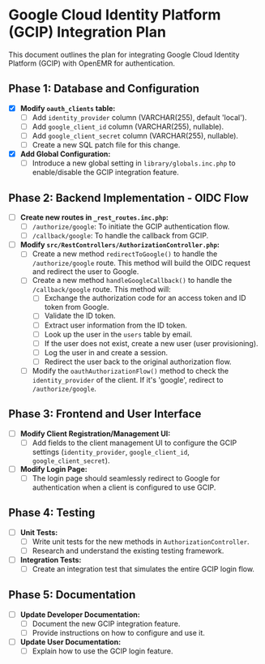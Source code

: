 # Google Cloud Identity Platform (GCIP) Integration Plan

This document outlines the plan for integrating Google Cloud Identity Platform (GCIP) with OpenEMR for authentication.

## Phase 1: Database and Configuration

- [x] **Modify `oauth_clients` table:**
  - [ ] Add `identity_provider` column (VARCHAR(255), default 'local').
  - [ ] Add `google_client_id` column (VARCHAR(255), nullable).
  - [ ] Add `google_client_secret` column (VARCHAR(255), nullable).
  - [ ] Create a new SQL patch file for this change.
- [x] **Add Global Configuration:**
  - [ ] Introduce a new global setting in `library/globals.inc.php` to enable/disable the GCIP integration feature.

## Phase 2: Backend Implementation - OIDC Flow

- [ ] **Create new routes in `_rest_routes.inc.php`:**
  - [ ] `/authorize/google`: To initiate the GCIP authentication flow.
  - [ ] `/callback/google`: To handle the callback from GCIP.
- [ ] **Modify `src/RestControllers/AuthorizationController.php`:**
  - [ ] Create a new method `redirectToGoogle()` to handle the `/authorize/google` route. This method will build the OIDC request and redirect the user to Google.
  - [ ] Create a new method `handleGoogleCallback()` to handle the `/callback/google` route. This method will:
    - [ ] Exchange the authorization code for an access token and ID token from Google.
    - [ ] Validate the ID token.
    - [ ] Extract user information from the ID token.
    - [ ] Look up the user in the `users` table by email.
    - [ ] If the user does not exist, create a new user (user provisioning).
    - [ ] Log the user in and create a session.
    - [ ] Redirect the user back to the original authorization flow.
  - [ ] Modify the `oauthAuthorizationFlow()` method to check the `identity_provider` of the client. If it's 'google', redirect to `/authorize/google`.

## Phase 3: Frontend and User Interface

- [ ] **Modify Client Registration/Management UI:**
  - [ ] Add fields to the client management UI to configure the GCIP settings (`identity_provider`, `google_client_id`, `google_client_secret`).
- [ ] **Modify Login Page:**
  - [ ] The login page should seamlessly redirect to Google for authentication when a client is configured to use GCIP.

## Phase 4: Testing

- [ ] **Unit Tests:**
  - [ ] Write unit tests for the new methods in `AuthorizationController`.
  - [ ] Research and understand the existing testing framework.
- [ ] **Integration Tests:**
  - [ ] Create an integration test that simulates the entire GCIP login flow.

## Phase 5: Documentation

- [ ] **Update Developer Documentation:**
  - [ ] Document the new GCIP integration feature.
  - [ ] Provide instructions on how to configure and use it.
- [ ] **Update User Documentation:**
  - [ ] Explain how to use the GCIP login feature.
